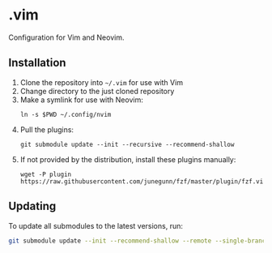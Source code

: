 # .vim

Configuration for Vim and Neovim.

## Installation

1. Clone the repository into `~/.vim` for use with Vim
1. Change directory to the just cloned repository
1. Make a symlink for use with Neovim:
   ```
   ln -s $PWD ~/.config/nvim
   ```
1. Pull the plugins:
   ```
   git submodule update --init --recursive --recommend-shallow
   ```
1. If not provided by the distribution, install these plugins manually:
   ```
   wget -P plugin https://raw.githubusercontent.com/junegunn/fzf/master/plugin/fzf.vim
   ```

## Updating

To update all submodules to the latest versions, run:

```bash
git submodule update --init --recommend-shallow --remote --single-branch
```
